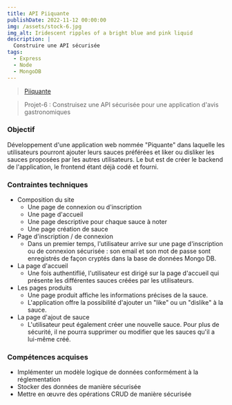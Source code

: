 ```yaml
---
title: API Piiquante
publishDate: 2022-11-12 00:00:00
img: /assets/stock-6.jpg
img_alt: Iridescent ripples of a bright blue and pink liquid
description: |
  Construire une API sécurisée
tags:
  - Express
  - Node
  - MongoDB
---
```


> <a href="https://github.com/SBH2014/PIIQUANTE">Piiquante</a>

> Projet-6 : Construisez une API sécurisée pour une application d'avis gastronomiques

### Objectif

Développement d'une application web nommée "Piquante" dans laquelle les utilisateurs pourront ajouter leurs sauces préférées et liker ou disliker les sauces proposées par les autres utilisateurs. Le but est de créer le backend de l'application, le frontend étant déjà codé et fourni.

### Contraintes techniques

- Composition du site
  - Une page de connexion ou d'inscription
  - Une page d'accueil
  - Une page descriptive pour chaque sauce à noter
  - Une page création de sauce
- Page d'inscription / de connexion
  - Dans un premier temps, l'utilisateur arrive sur une page d'inscription ou de connexion sécurisée : son email et son mot de passe sont enregistrés de façon cryptés dans la base de données Mongo DB.
- La page d'accueil
  - Une fois authentiflié, l'utilisateur est dirigé sur la page d'accueil qui présente les différentes sauces créées par les utilisateurs.
- Les pages produits
  - Une page produit affiche les informations précises de la sauce.
  - L'application offre la possibilité d'ajouter un "like" ou un "dislike" à la sauce.
- La page d'ajout de sauce
  - L'utilisateur peut également créer une nouvelle sauce. Pour plus de sécurité, il ne pourra supprimer ou modifier que les sauces qu'il a lui-même créé.

### Compétences acquises

- Implémenter un modèle logique de données conformément à la réglementation
- Stocker des données de manière sécurisée
- Mettre en œuvre des opérations CRUD de manière sécurisée
